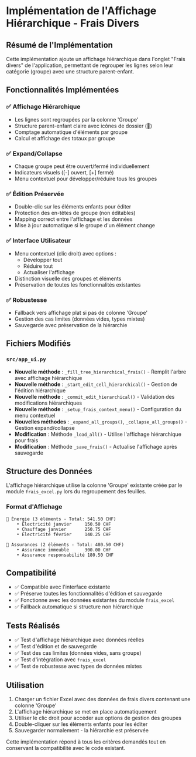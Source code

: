 # Implémentation de l'Affichage Hiérarchique - Frais Divers

## Résumé de l'Implémentation

Cette implémentation ajoute un affichage hiérarchique dans l'onglet "Frais divers" de l'application, permettant de regrouper les lignes selon leur catégorie (groupe) avec une structure parent-enfant.

## Fonctionnalités Implémentées

### ✅ Affichage Hiérarchique
- Les lignes sont regroupées par la colonne 'Groupe'
- Structure parent-enfant claire avec icônes de dossier (📁)
- Comptage automatique d'éléments par groupe
- Calcul et affichage des totaux par groupe

### ✅ Expand/Collapse
- Chaque groupe peut être ouvert/fermé individuellement
- Indicateurs visuels ([-] ouvert, [+] fermé)
- Menu contextuel pour développer/réduire tous les groupes

### ✅ Édition Préservée
- Double-clic sur les éléments enfants pour éditer
- Protection des en-têtes de groupe (non éditables)
- Mapping correct entre l'affichage et les données
- Mise à jour automatique si le groupe d'un élément change

### ✅ Interface Utilisateur
- Menu contextuel (clic droit) avec options :
  - Développer tout
  - Réduire tout
  - Actualiser l'affichage
- Distinction visuelle des groupes et éléments
- Préservation de toutes les fonctionnalités existantes

### ✅ Robustesse
- Fallback vers affichage plat si pas de colonne 'Groupe'
- Gestion des cas limites (données vides, types mixtes)
- Sauvegarde avec préservation de la hiérarchie

## Fichiers Modifiés

### `src/app_ui.py`
- **Nouvelle méthode** : `_fill_tree_hierarchical_frais()` - Remplit l'arbre avec affichage hiérarchique
- **Nouvelle méthode** : `_start_edit_cell_hierarchical()` - Gestion de l'édition hiérarchique
- **Nouvelle méthode** : `_commit_edit_hierarchical()` - Validation des modifications hiérarchiques
- **Nouvelle méthode** : `_setup_frais_context_menu()` - Configuration du menu contextuel
- **Nouvelles méthodes** : `_expand_all_groups()`, `_collapse_all_groups()` - Gestion expand/collapse
- **Modification** : Méthode `_load_all()` - Utilise l'affichage hiérarchique pour frais
- **Modification** : Méthode `_save_frais()` - Actualise l'affichage après sauvegarde

## Structure des Données

L'affichage hiérarchique utilise la colonne 'Groupe' existante créée par le module `frais_excel.py` lors du regroupement des feuilles.

### Format d'Affichage
```
📁 Énergie (3 éléments - Total: 541.50 CHF)
    • Électricité janvier     150.50 CHF
    • Chauffage janvier       250.75 CHF  
    • Électricité février     140.25 CHF

📁 Assurances (2 éléments - Total: 480.50 CHF)
    • Assurance immeuble      300.00 CHF
    • Assurance responsabilité 180.50 CHF
```

## Compatibilité

- ✅ Compatible avec l'interface existante
- ✅ Préserve toutes les fonctionnalités d'édition et sauvegarde
- ✅ Fonctionne avec les données existantes du module `frais_excel`
- ✅ Fallback automatique si structure non hiérarchique

## Tests Réalisés

- ✅ Test d'affichage hiérarchique avec données réelles
- ✅ Test d'édition et de sauvegarde
- ✅ Test des cas limites (données vides, sans groupe)
- ✅ Test d'intégration avec `frais_excel`
- ✅ Test de robustesse avec types de données mixtes

## Utilisation

1. Charger un fichier Excel avec des données de frais divers contenant une colonne 'Groupe'
2. L'affichage hiérarchique se met en place automatiquement
3. Utiliser le clic droit pour accéder aux options de gestion des groupes
4. Double-cliquer sur les éléments enfants pour les éditer
5. Sauvegarder normalement - la hiérarchie est préservée

Cette implémentation répond à tous les critères demandés tout en conservant la compatibilité avec le code existant.